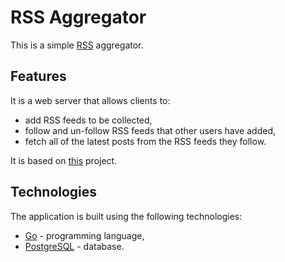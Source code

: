 # RSS Aggregator

This is a simple [RSS](https://en.wikipedia.org/wiki/RSS) aggregator.

## Features

It is a web server that allows clients to:

- add RSS feeds to be collected,
- follow and un-follow RSS feeds that other users have added,
- fetch all of the latest posts from the RSS feeds they follow.

It is based on [this](https://github.com/bootdotdev/fcc-learn-golang-assets/tree/main/project) project.

## Technologies

The application is built using the following technologies:

- [Go](https://golang.org/) - programming language,
- [PostgreSQL](https://www.postgresql.org/) - database.
